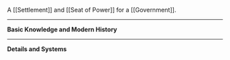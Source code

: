 A [[Settlement]] and [[Seat of Power]] for a [[Government]].

----
**Basic Knowledge and Modern History**


---
**Details and Systems**

